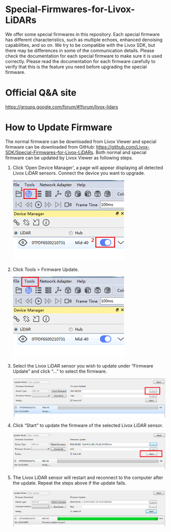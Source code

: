 # Special-Firmwares-for-Livox-LiDARs
We offer some special firmwares in this repository. Each special firmware has different characteristics, such as multiple echoes, enhanced denoising capabilities, and so on. We try to be compatible with the Livox SDK, but there may be differences in some of the communication details. Please check the documentation for each special firmware to make sure it is used correctly. Please read the documentation for each firmware carefully to verify that this is the feature you need before upgrading the special firmware.

# Official Q&A site

<https://groups.google.com/forum/#!forum/livox-lidars>

# How to Update Firmware

The normal firmware can be downloaded from Livox Viewer and special firmware can be downloaded from GitHub: <https://github.com/Livox-SDK/Special-Firmwares-for-Livox-LiDARs>. Both normal and special firmware can be updated by Livox Viewer as following steps.
1. Click ‘Open Device Manager’, a page will appear displaying all detected Livox LiDAR
   sensors. Connect the device you want to upgrade.

   ![](img/update1.png)

2. Click Tools > Firmware Update.

   ![](img/update2.png)

3. Select the Livox LiDAR sensor you wish to update under “Firmware Update” and click “...” to select the firmware.

   ![](img/update3.png)

4. Click “Start” to update the firmware of the selected Livox LiDAR sensor.

   ![](img/update4.png)

5. The Livox LiDAR sensor will restart and reconnect to the computer after the update. Repeat the steps above if the update fails.

   ![](img/update5.png)
